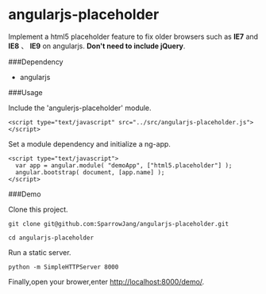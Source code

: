 angularjs-placeholder
=====================

Implement a html5 placeholder feature to fix older browsers such as **IE7** and **IE8** 、 **IE9** on angularjs. **Don't need to include jQuery**.

###Dependency

* angularjs

###Usage

Include the 'angulerjs-placeholder' module.
```
<script type="text/javascript" src="../src/angularjs-placeholder.js"></script>
```

Set a module dependency and initialize a ng-app.
```
<script type="text/javascript">
  var app = angular.module( "demoApp", ["html5.placeholder"] );
  angular.bootstrap( document, [app.name] );
</script>

```

###Demo

Clone this project.
```
git clone git@github.com:SparrowJang/angularjs-placeholder.git

cd angularjs-placeholder
```

Run a static server.
```
python -m SimpleHTTPServer 8000
```

Finally,open your brower,enter [http://localhost:8000/demo/](http://localhost:8000/demo/).

